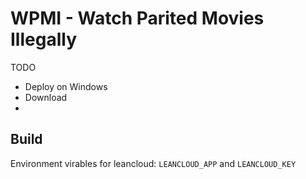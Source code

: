 # WPMI - Watch Parited Movies Illegally

TODO

- Deploy on Windows
- Download
- 

## Build

Environment virables for leancloud: `LEANCLOUD_APP` and `LEANCLOUD_KEY`

